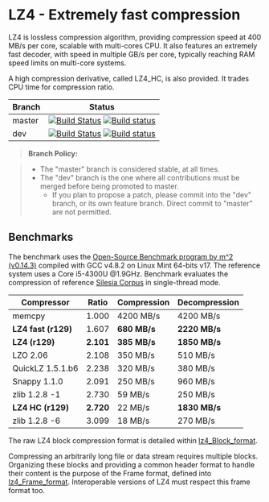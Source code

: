 LZ4 - Extremely fast compression
================================

LZ4 is lossless compression algorithm, 
providing compression speed at 400 MB/s per core, 
scalable with multi-cores CPU. 
It also features an extremely fast decoder, 
with speed in multiple GB/s per core, 
typically reaching RAM speed limits on multi-core systems.

A high compression derivative, called LZ4_HC, is also provided. 
It trades CPU time for compression ratio.

|Branch      |Status   |
|------------|---------|
|master      | [![Build Status](https://travis-ci.org/Cyan4973/lz4.svg?branch=master)](https://travis-ci.org/Cyan4973/lz4) [![Build status](https://ci.appveyor.com/api/projects/status/v6kxv9si529477cq/branch/master?svg=true)](https://ci.appveyor.com/project/YannCollet/lz4) |
|dev         | [![Build Status](https://travis-ci.org/Cyan4973/lz4.svg?branch=dev)](https://travis-ci.org/Cyan4973/lz4) [![Build status](https://ci.appveyor.com/api/projects/status/v6kxv9si529477cq/branch/dev?svg=true)](https://ci.appveyor.com/project/YannCollet/lz4) |




> **Branch Policy:**

> - The "master" branch is considered stable, at all times.
> - The "dev" branch is the one where all contributions must be merged
    before being promoted to master.
>   + If you plan to propose a patch, please commit into the "dev" branch,
      or its own feature branch.
      Direct commit to "master" are not permitted.

Benchmarks
-------------------------

The benchmark uses the [Open-Source Benchmark program by m^2 (v0.14.3)]
compiled with GCC v4.8.2 on Linux Mint 64-bits v17.
The reference system uses a Core i5-4300U @1.9GHz.
Benchmark evaluates the compression of reference [Silesia Corpus]
in single-thread mode.

|  Compressor       | Ratio   | Compression | Decompression |
|  ----------       | -----   | ----------- | ------------- |
|  memcpy           |  1.000  | 4200 MB/s   |   4200 MB/s   |
|**LZ4 fast (r129)**|  1.607  |**680 MB/s** | **2220 MB/s** |
|**LZ4 (r129)**     |**2.101**|**385 MB/s** | **1850 MB/s** |
|  LZO 2.06         |  2.108  |  350 MB/s   |    510 MB/s   |
|  QuickLZ 1.5.1.b6 |  2.238  |  320 MB/s   |    380 MB/s   |
|  Snappy 1.1.0     |  2.091  |  250 MB/s   |    960 MB/s   |
|  zlib 1.2.8 -1    |  2.730  |   59 MB/s   |    250 MB/s   |
|**LZ4 HC (r129)**  |**2.720**|   22 MB/s   | **1830 MB/s** |
|  zlib 1.2.8 -6    |  3.099  |   18 MB/s   |    270 MB/s   |

The raw LZ4 block compression format is detailed within [lz4_Block_format].

Compressing an arbitrarily long file or data stream requires multiple blocks.
Organizing these blocks and providing a common header format to handle their content
is the purpose of the Frame format, defined into [lz4_Frame_format].
Interoperable versions of LZ4 must respect this frame format too.

[Open-Source Benchmark program by m^2 (v0.14.3)]: http://encode.ru/threads/1371-Filesystem-benchmark?p=34029&viewfull=1#post34029
[Silesia Corpus]: http://sun.aei.polsl.pl/~sdeor/index.php?page=silesia
[lz4_Block_format]: lz4_Block_format.md
[lz4_Frame_format]: lz4_Frame_format.md
